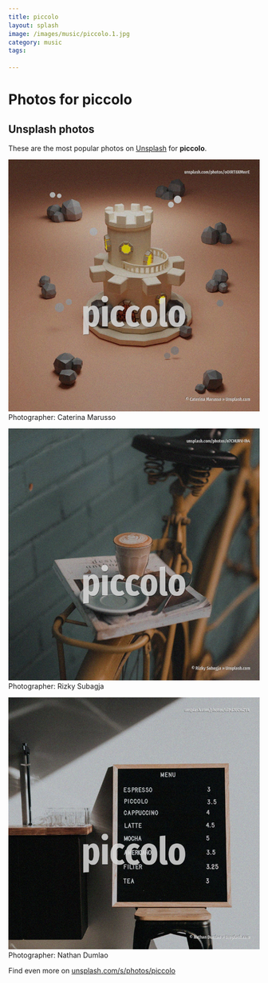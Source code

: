 ```yaml
---
title: piccolo
layout: splash
image: /images/music/piccolo.1.jpg
category: music
tags:

---
```

# Photos for piccolo
 
## Unsplash photos
These are the most popular photos on [Unsplash](https://unsplash.com) for **piccolo**.
 
![piccolo](/images/music/piccolo.1.jpg)
Photographer:  Caterina Marusso
 
![piccolo](/images/music/piccolo.2.jpg)
Photographer:  Rizky Subagja
 
![piccolo](/images/music/piccolo.3.jpg)
Photographer:  Nathan Dumlao
 
Find even more on [unsplash.com/s/photos/piccolo](https://unsplash.com/s/photos/piccolo)
 
